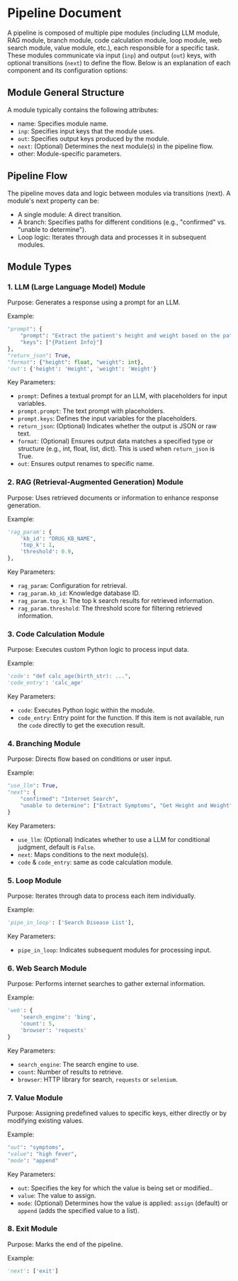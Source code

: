 # Pipeline Document

A pipeline is composed of multiple pipe modules (including LLM module, RAG module, branch module, code calculation module, loop module, web search module, value module, etc.), each responsible for a specific task. These modules communicate via input (`inp`) and output (`out`) keys, with optional transitions (`next`) to define the flow. Below is an explanation of each component and its configuration options:

## Module General Structure
A module typically contains the following attributes:
- name: Specifies module name.
- `inp`: Specifies input keys that the module uses.
- `out`: Specifies output keys produced by the module.
- `next`: (Optional) Determines the next module(s) in the pipeline flow.
- other: Module-specific parameters.

## Pipeline Flow
The pipeline moves data and logic between modules via transitions (next). A module's next property can be:
- A single module: A direct transition.
- A branch: Specifies paths for different conditions (e.g., "confirmed" vs. "unable to determine").
- Loop logic: Iterates through data and processes it in subsequent modules.

## Module Types
### 1. LLM (Large Language Model) Module
Purpose: Generates a response using a prompt for an LLM.

Example:
```python
"prompt": {
    "prompt": "Extract the patient's height and weight based on the patient information. The height unit is m and the weight unit is kg. Return the result in json format {\"height\": xx, \"weight\": xx}.\nPatient Info: {Patient Info}\nAnswer:",
    "keys": ["{Patient Info}"]
},
"return_json": True,
"format": {"height": float, "weight": int},
'out': {'height': 'Height', 'weight': 'Weight'}
```
Key Parameters:
- `prompt`: Defines a textual prompt for an LLM, with placeholders for input variables.
- `prompt.prompt`: The text prompt with placeholders.
- `prompt.keys`: Defines the input variables for the placeholders.
- `return_json`: (Optional) Indicates whether the output is JSON or raw text.
- `format`: (Optional) Ensures output data matches a specified type or structure (e.g., int, float, list, dict). This is used when `return_json` is True.
- `out`: Ensures output renames to specific name.

### 2. RAG (Retrieval-Augmented Generation) Module
Purpose: Uses retrieved documents or information to enhance response generation.

Example:
```python
'rag_param': {
    'kb_id': "DRUG_KB_NAME",
    'top_k': 1, 
    'threshold': 0.9,
},
```
Key Parameters:
- `rag_param`: Configuration for retrieval.
- `rag_param.kb_id`: Knowledge database ID.
- `rag_param.top_k`: The top k search results for retrieved information.
- `rag_param.threshold`: The threshold score for filtering retrieved information.

### 3. Code Calculation Module
Purpose: Executes custom Python logic to process input data.

Example:
```python
'code': "def calc_age(birth_str): ...",
'code_entry': 'calc_age'
```
Key Parameters:
- `code`: Executes Python logic within the module.
- `code_entry`: Entry point for the function. If this item is not available, run the `code` directly to get the execution result.

### 4. Branching Module
Purpose: Directs flow based on conditions or user input.

Example:
```python
"use_llm": True,
"next": {
    "confirmed": "Internet Search",
    "unable to determine": ["Extract Symptoms", "Get Height and Weight"]
}
```
Key Parameters:
- `use_llm`: (Optional) Indicates whether to use a LLM for conditional judgment, default is `False`.
- `next`: Maps conditions to the next module(s).
- `code` & `code_entry`: same as code calculation module.

### 5. Loop Module
Purpose: Iterates through data to process each item individually.

Example:
```python
'pipe_in_loop': ['Search Disease List'],
```
Key Parameters:
- `pipe_in_loop`: Indicates subsequent modules for processing input.

### 6. Web Search Module
Purpose: Performs internet searches to gather external information.

Example:
```python
'web': {
    'search_engine': 'bing',
    'count': 5,
    'browser': 'requests'
}
```
Key Parameters:
- `search_engine`: The search engine to use.
- `count`: Number of results to retrieve.
- `browser`: HTTP library for search, `requests` or `selenium`.

### 7. Value Module
Purpose: Assigning predefined values to specific keys, either directly or by modifying existing values.

Example:
```python
"out": "symptoms",
"value": "high fever",
"mode": "append"
```
Key Parameters:
- `out`: Specifies the key for which the value is being set or modified..
- `value`: The value to assign.
- `mode`: (Optional) Determines how the value is applied: `assign` (default) or `append` (adds the specified value to a list).

### 8. Exit Module
Purpose: Marks the end of the pipeline.

Example:
```python
'next': ['exit']
```